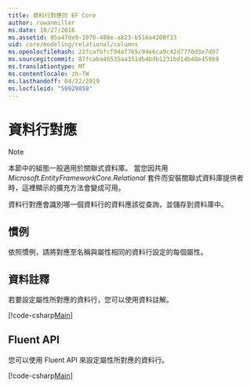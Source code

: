 ```yaml
---
title: 資料行對應的 EF Core
author: rowanmiller
ms.date: 10/27/2016
ms.assetid: 05a47de9-1078-488e-a823-b516a4208f33
uid: core/modeling/relational/columns
ms.openlocfilehash: 22fcafbfcf9daf765c94e6ca9c42d7770d3e7d07
ms.sourcegitcommit: 87fcaba46535aa351db4bdb1231bd14b40e459b9
ms.translationtype: MT
ms.contentlocale: zh-TW
ms.lasthandoff: 04/22/2019
ms.locfileid: "59929858"
---
```

# <a name="column-mapping"></a>資料行對應

> [!NOTE]  
> 本節中的組態一般適用於關聯式資料庫。 當您因共用 *Microsoft.EntityFrameworkCore.Relational* 套件而安裝關聯式資料庫提供者時，這裡顯示的擴充方法會變成可用。

資料行對應會識別哪一個資料行的資料應該從查詢，並儲存到資料庫中。

## <a name="conventions"></a>慣例

依照慣例，請將對應至名稱與屬性相同的資料行設定的每個屬性。

## <a name="data-annotations"></a>資料註釋

若要設定屬性所對應的資料行，您可以使用資料註解。

[!code-csharp[Main](../../../../samples/core/Modeling/DataAnnotations/Samples/Relational/Column.cs?highlight=13)]

## <a name="fluent-api"></a>Fluent API

您可以使用 Fluent API 來設定屬性所對應的資料行。

[!code-csharp[Main](../../../../samples/core/Modeling/FluentAPI/Samples/Relational/Column.cs?highlight=11-13)]
